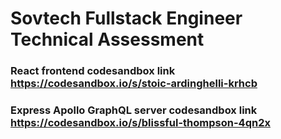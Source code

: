﻿# Sovtech Fullstack Engineer Technical Assessment

### React frontend codesandbox link https://codesandbox.io/s/stoic-ardinghelli-krhcb

### Express Apollo GraphQL server codesandbox link https://codesandbox.io/s/blissful-thompson-4qn2x
